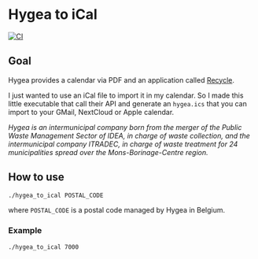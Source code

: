 # Hygea to iCal

[![CI](https://github.com/gquittet/hygea_to_ical/actions/workflows/ci.yml/badge.svg?branch=main)](https://github.com/gquittet/hygea_to_ical/actions/workflows/ci.yml)

## Goal

Hygea provides a calendar via PDF and an application called
[Recycle](https://www.calendrierdecollectes.be/).

I just wanted to use an iCal file to import it in my calendar. So I made this
little executable that call their API and generate an `hygea.ics` that you can
import to your GMail, NextCloud or Apple calendar.

*Hygea is an intermunicipal company born from the merger of the Public Waste
Management Sector of IDEA, in charge of waste collection, and the intermunicipal
company ITRADEC, in charge of waste treatment for 24 municipalities spread over
the Mons-Borinage-Centre region.*

## How to use

```bash
./hygea_to_ical POSTAL_CODE
```

where `POSTAL_CODE` is a postal code managed by Hygea in Belgium.

### Example

```bash
./hygea_to_ical 7000
```
